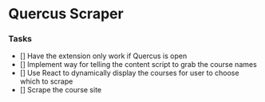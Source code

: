 # Quercus Scraper

### Tasks

- [] Have the extension only work if Quercus is open
- [] Implement way for telling the content script to grab the course names
- [] Use React to dynamically display the courses for user to choose which to scrape
- [] Scrape the course site 
